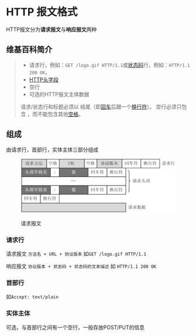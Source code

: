 # HTTP 报文格式

HTTP报文分为**请求报文**与**响应报文**两种

## 维基百科简介

> * 请求行，例如：`GET /logo.gif HTTP/1.1`或[状态码](https://zh.wikipedia.org/wiki/HTTP%E7%8A%B6%E6%80%81%E7%A0%81)行，例如：`HTTP/1.1 200 OK`，
> * [HTTP头字段](https://zh.wikipedia.org/wiki/HTTP%E5%A4%B4%E5%AD%97%E6%AE%B5)
> * 空行
> * 可选的HTTP报文主体数据
>
> 请求/状态行和标题必须以 结尾（即[回车](https://zh.wikipedia.org/wiki/%E5%9B%9E%E8%BB%8A)后跟一个[换行符](https://zh.wikipedia.org/wiki/%E6%8D%A2%E8%A1%8C%E7%AC%A6)）。 空行必须只包含 ，而不能包含其他[空格](https://zh.wikipedia.org/wiki/%E7%A9%BA%E6%A0%BC)。

## 组成

由请求行，首部行，实体主体三部分组成

<figure><img src="../.gitbook/assets/image.png" alt=""><figcaption><p>请求报文</p></figcaption></figure>

### 请求行

请求报文 `方法名 + URL + 协议版本` 如`GET /logo.gif HTTP/1.1`

响应报文 `协议版本 + 状态码 + 状态码的文本描述` 如 `HTTP/1.1 200 OK`

### 首部行

如`Accept: text/plain`

### 实体主体

可选，与首部行之间有一个空行，一般存放POST/PUT的信息
